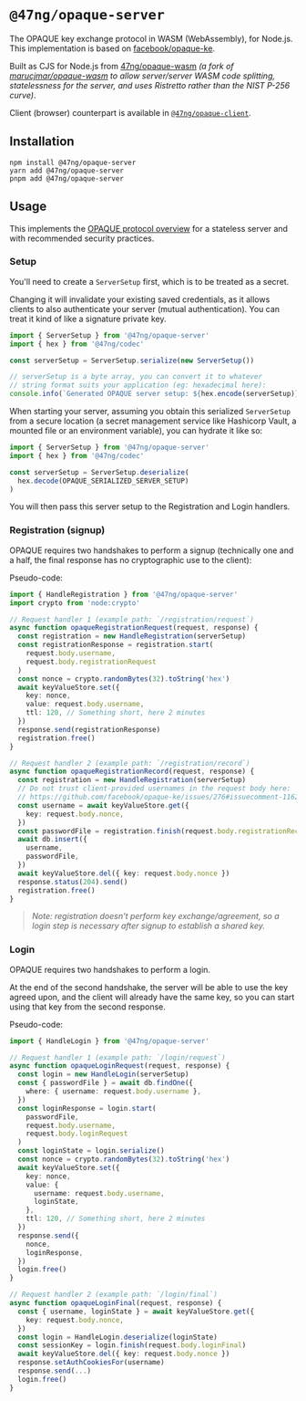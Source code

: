 # `@47ng/opaque-server`

The OPAQUE key exchange protocol in WASM (WebAssembly), for Node.js.
This implementation is based on [facebook/opaque-ke](https://github.com/facebook/opaque-ke).

Built as CJS for Node.js from [47ng/opaque-wasm](https://github.com/47ng/opaque-wasm/tree/fork/47ng-opaque/do-not-merge-to-upstream)
_(a fork of [marucjmar/opaque-wasm](https://github.com/marucjmar/opaque-wasm)
to allow server/server WASM code splitting, statelessness for the server, and uses Ristretto rather than the NIST P-256 curve)_.

Client (browser) counterpart is available in [`@47ng/opaque-client`](https://npmjs.com/package/@47ng/opaque-client).

## Installation

```
npm install @47ng/opaque-server
yarn add @47ng/opaque-server
pnpm add @47ng/opaque-server
```

## Usage

This implements the [OPAQUE protocol overview](https://github.com/47ng/opaque/blob/main/docs/opaque-protocol-overview.md)
for a stateless server and with recommended security practices.

### Setup

You'll need to create a `ServerSetup` first, which is to be treated as a secret.

Changing it will invalidate your existing saved credentials, as it allows
clients to also authenticate your server (mutual authentication).
You can treat it kind of like a signature private key.

```ts
import { ServerSetup } from '@47ng/opaque-server'
import { hex } from '@47ng/codec'

const serverSetup = ServerSetup.serialize(new ServerSetup())

// serverSetup is a byte array, you can convert it to whatever
// string format suits your application (eg: hexadecimal here):
console.info(`Generated OPAQUE server setup: ${hex.encode(serverSetup)}`)
```

When starting your server, assuming you obtain this serialized `ServerSetup`
from a secure location (a secret management service like Hashicorp Vault,
a mounted file or an environment variable), you can hydrate it like so:

```ts
import { ServerSetup } from '@47ng/opaque-server'
import { hex } from '@47ng/codec'

const serverSetup = ServerSetup.deserialize(
  hex.decode(OPAQUE_SERIALIZED_SERVER_SETUP)
)
```

You will then pass this server setup to the Registration and Login handlers.

### Registration (signup)

OPAQUE requires two handshakes to perform a signup (technically one and a half,
the final response has no cryptographic use to the client):

Pseudo-code:

```ts
import { HandleRegistration } from '@47ng/opaque-server'
import crypto from 'node:crypto'

// Request handler 1 (example path: `/registration/request`)
async function opaqueRegistrationRequest(request, response) {
  const registration = new HandleRegistration(serverSetup)
  const registrationResponse = registration.start(
    request.body.username,
    request.body.registrationRequest
  )
  const nonce = crypto.randomBytes(32).toString('hex')
  await keyValueStore.set({
    key: nonce,
    value: request.body.username,
    ttl: 120, // Something short, here 2 minutes
  })
  response.send(registrationResponse)
  registration.free()
}

// Request handler 2 (example path: `/registration/record`)
async function opaqueRegistrationRecord(request, response) {
  const registration = new HandleRegistration(serverSetup)
  // Do not trust client-provided usernames in the request body here:
  // https://github.com/facebook/opaque-ke/issues/276#issuecomment-1162609521
  const username = await keyValueStore.get({
    key: request.body.nonce,
  })
  const passwordFile = registration.finish(request.body.registrationRecord)
  await db.insert({
    username,
    passwordFile,
  })
  await keyValueStore.del({ key: request.body.nonce })
  response.status(204).send()
  registration.free()
}
```

> _Note: registration doesn't perform key exchange/agreement,
> so a login step is necessary after signup to establish a shared key._

### Login

OPAQUE requires two handshakes to perform a login.

At the end of the second handshake, the server will be able to use the key
agreed upon, and the client will already have the same key, so you can start
using that key from the second response.

Pseudo-code:

```ts
import { HandleLogin } from '@47ng/opaque-server'

// Request handler 1 (example path: `/login/request`)
async function opaqueLoginRequest(request, response) {
  const login = new HandleLogin(serverSetup)
  const { passwordFile } = await db.findOne({
    where: { username: request.body.username },
  })
  const loginResponse = login.start(
    passwordFile,
    request.body.username,
    request.body.loginRequest
  )
  const loginState = login.serialize()
  const nonce = crypto.randomBytes(32).toString('hex')
  await keyValueStore.set({
    key: nonce,
    value: {
      username: request.body.username,
      loginState,
    },
    ttl: 120, // Something short, here 2 minutes
  })
  response.send({
    nonce,
    loginResponse,
  })
  login.free()
}

// Request handler 2 (example path: `/login/final`)
async function opaqueLoginFinal(request, response) {
  const { username, loginState } = await keyValueStore.get({
    key: request.body.nonce,
  })
  const login = HandleLogin.deserialize(loginState)
  const sessionKey = login.finish(request.body.loginFinal)
  await keyValueStore.del({ key: request.body.nonce })
  response.setAuthCookiesFor(username)
  response.send(...)
  login.free()
}
```
